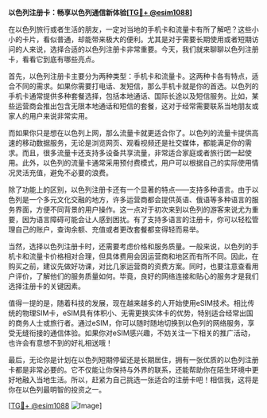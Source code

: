**以色列注册卡：畅享以色列通信新体验[[TG💪+ @esim1088](https://t.me/s/esim1088)]**

在以色列旅行或者生活的朋友，一定对当地的手机卡和流量卡有所了解吧？这些小小的卡片，看似普通，却能带来极大的便利。尤其是对于需要长期使用或者短期访问的人来说，选择合适的以色列注册卡非常重要。今天，我们就来聊聊以色列注册卡，看看它到底有哪些亮点。

首先，以色列注册卡主要分为两种类型：手机卡和流量卡。这两种卡各有特点，适合不同的需求。如果你需要打电话、发短信，那么手机卡就是你的首选。以色列的手机卡通常提供多种套餐选择，包括本地通话、国际长途以及短信服务。比如，某些运营商会推出包含无限本地通话和短信的套餐，这对于经常需要联系当地朋友或家人的用户来说非常实用。

而如果你只是想在以色列上网，那么流量卡就更适合你了。以色列的流量卡提供高速的移动数据服务，无论是浏览网页、观看视频还是社交媒体，都能满足你的需求。而且，很多流量卡还支持多设备共享流量，非常适合家庭或者旅行团一起使用。此外，以色列的流量卡通常采用预付费模式，用户可以根据自己的实际使用情况灵活充值，避免不必要的浪费。

除了功能上的区别，以色列注册卡还有一个显著的特点——支持多种语言。由于以色列是一个多元文化交融的地方，许多运营商都会提供英语、俄语等多种语言的服务界面，方便不同背景的用户操作。这一点对于初次来到以色列的游客来说尤为重要，因为语言障碍可能会让人感到困扰。有了支持多语言的注册卡，你可以轻松管理自己的账户，查询余额、充值或者更改套餐都变得轻而易举。

当然，选择以色列注册卡时，还需要考虑价格和服务质量。一般来说，以色列的手机卡和流量卡价格相对合理，但具体费用会因运营商和地区而有所不同。因此，在购买之前，建议先做好功课，对比几家运营商的资费方案。同时，也要注意查看用户评价，了解他们的服务质量如何。毕竟，良好的网络连接和贴心的服务才是我们选择注册卡的关键因素。

值得一提的是，随着科技的发展，现在越来越多的人开始使用eSIM技术。相比传统的物理SIM卡，eSIM具有体积小、无需更换实体卡的优势，特别适合经常出国的商务人士或旅行者。通过eSIM，你可以随时随地切换到以色列的网络服务，享受无缝衔接的通信体验。如果你对eSIM感兴趣，不妨关注一下相关的推广活动，也许会有意想不到的好礼相送哦！

最后，无论你是计划在以色列短期停留还是长期居住，拥有一张优质的以色列注册卡都是非常必要的。它不仅能让你保持与外界的联系，还能帮助你在陌生环境中更好地融入当地生活。所以，赶紧为自己挑选一张适合的注册卡吧！相信我，这将是你在以色列最明智的投资之一。

[[TG💪+ @esim1088](https://t.me/s/esim1088) ![Image](https://i.postimg.cc/4NQfJmqS/Snipaste-2025-05-13-00-14-12.png)]